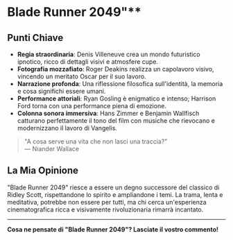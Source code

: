 # Blade Runner 2049"**

## Punti Chiave

- **Regia straordinaria**: Denis Villeneuve crea un mondo futuristico ipnotico, ricco di dettagli visivi e atmosfere cupe.
- **Fotografia mozzafiato**: Roger Deakins realizza un capolavoro visivo, vincendo un meritato Oscar per il suo lavoro.
- **Narrazione profonda**: Una riflessione filosofica sull'identità, la memoria e cosa significhi essere umani.
- **Performance attoriali**: Ryan Gosling è enigmatico e intenso; Harrison Ford torna con una performance piena di emozione.
- **Colonna sonora immersiva**: Hans Zimmer e Benjamin Wallfisch catturano perfettamente il tono del film con musiche che rievocano e modernizzano il lavoro di Vangelis.

> "A cosa serve una vita che non lasci una traccia?"  
> — Niander Wallace

## La Mia Opinione

"Blade Runner 2049" riesce a essere un degno successore del classico di Ridley Scott, rispettandone lo spirito e ampliandone i temi. La trama, lenta e meditativa, potrebbe non essere per tutti, ma chi cerca un'esperienza cinematografica ricca e visivamente rivoluzionaria rimarrà incantato.

---

**Cosa ne pensate di "Blade Runner 2049"? Lasciate il vostro commento!**
